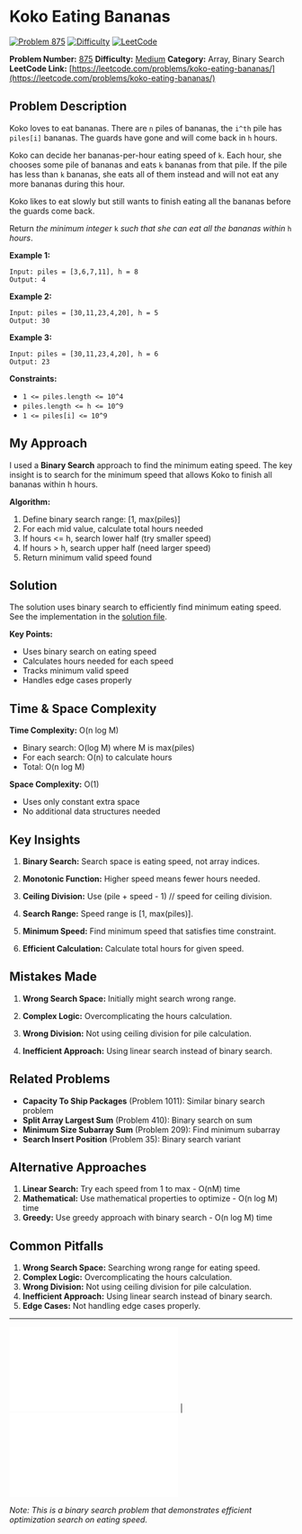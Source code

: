 # Koko Eating Bananas

[![Problem 875](https://img.shields.io/badge/Problem-875-blue?style=for-the-badge&logo=leetcode)](https://leetcode.com/problems/koko-eating-bananas/)
[![Difficulty](https://img.shields.io/badge/Difficulty-Medium-orange?style=for-the-badge)](https://leetcode.com/problemset/?difficulty=MEDIUM)
[![LeetCode](https://img.shields.io/badge/LeetCode-View%20Problem-orange?style=for-the-badge&logo=leetcode)](https://leetcode.com/problems/koko-eating-bananas/)

**Problem Number:** [875](https://leetcode.com/problems/koko-eating-bananas/)
**Difficulty:** [Medium](https://leetcode.com/problemset/?difficulty=MEDIUM)
**Category:** Array, Binary Search
**LeetCode Link:** [https://leetcode.com/problems/koko-eating-bananas/](https://leetcode.com/problems/koko-eating-bananas/)

## Problem Description

Koko loves to eat bananas. There are `n` piles of bananas, the `i^th` pile has `piles[i]` bananas. The guards have gone and will come back in `h` hours.

Koko can decide her bananas-per-hour eating speed of `k`. Each hour, she chooses some pile of bananas and eats `k` bananas from that pile. If the pile has less than `k` bananas, she eats all of them instead and will not eat any more bananas during this hour.

Koko likes to eat slowly but still wants to finish eating all the bananas before the guards come back.

Return *the minimum integer* `k` *such that she can eat all the bananas within* `h` *hours*.

**Example 1:**
```
Input: piles = [3,6,7,11], h = 8
Output: 4
```

**Example 2:**
```
Input: piles = [30,11,23,4,20], h = 5
Output: 30
```

**Example 3:**
```
Input: piles = [30,11,23,4,20], h = 6
Output: 23
```

**Constraints:**
- `1 <= piles.length <= 10^4`
- `piles.length <= h <= 10^9`
- `1 <= piles[i] <= 10^9`

## My Approach

I used a **Binary Search** approach to find the minimum eating speed. The key insight is to search for the minimum speed that allows Koko to finish all bananas within h hours.

**Algorithm:**
1. Define binary search range: [1, max(piles)]
2. For each mid value, calculate total hours needed
3. If hours <= h, search lower half (try smaller speed)
4. If hours > h, search upper half (need larger speed)
5. Return minimum valid speed found

## Solution

The solution uses binary search to efficiently find minimum eating speed. See the implementation in the [solution file](../exercises/875.koko-eating-bananas.py).

**Key Points:**
- Uses binary search on eating speed
- Calculates hours needed for each speed
- Tracks minimum valid speed
- Handles edge cases properly

## Time & Space Complexity

**Time Complexity:** O(n log M)
- Binary search: O(log M) where M is max(piles)
- For each search: O(n) to calculate hours
- Total: O(n log M)

**Space Complexity:** O(1)
- Uses only constant extra space
- No additional data structures needed

## Key Insights

1. **Binary Search:** Search space is eating speed, not array indices.

2. **Monotonic Function:** Higher speed means fewer hours needed.

3. **Ceiling Division:** Use (pile + speed - 1) // speed for ceiling division.

4. **Search Range:** Speed range is [1, max(piles)].

5. **Minimum Speed:** Find minimum speed that satisfies time constraint.

6. **Efficient Calculation:** Calculate total hours for given speed.

## Mistakes Made

1. **Wrong Search Space:** Initially might search wrong range.

2. **Complex Logic:** Overcomplicating the hours calculation.

3. **Wrong Division:** Not using ceiling division for pile calculation.

4. **Inefficient Approach:** Using linear search instead of binary search.

## Related Problems

- **Capacity To Ship Packages** (Problem 1011): Similar binary search problem
- **Split Array Largest Sum** (Problem 410): Binary search on sum
- **Minimum Size Subarray Sum** (Problem 209): Find minimum subarray
- **Search Insert Position** (Problem 35): Binary search variant

## Alternative Approaches

1. **Linear Search:** Try each speed from 1 to max - O(nM) time
2. **Mathematical:** Use mathematical properties to optimize - O(n log M) time
3. **Greedy:** Use greedy approach with binary search - O(n log M) time

## Common Pitfalls

1. **Wrong Search Space:** Searching wrong range for eating speed.
2. **Complex Logic:** Overcomplicating the hours calculation.
3. **Wrong Division:** Not using ceiling division for pile calculation.
4. **Inefficient Approach:** Using linear search instead of binary search.
5. **Edge Cases:** Not handling edge cases properly.

---

[![Back to Index](../../README.md#-problem-index)](../../README.md#-problem-index) | [![View Solution](../exercises/875.koko-eating-bananas.py)](../exercises/875.koko-eating-bananas.py)

*Note: This is a binary search problem that demonstrates efficient optimization search on eating speed.*
